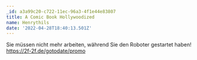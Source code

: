 ```yaml
---
_id: a3a99c20-c722-11ec-96a3-4f1e44e83807
title: A Comic Book Hollywoodized
name: Henrythils
date: '2022-04-28T18:40:13.501Z'
---
```

Sie müssen nicht mehr arbeiten, während Sie den Roboter gestartet haben! https://2f-2f.de/gotodate/promo
